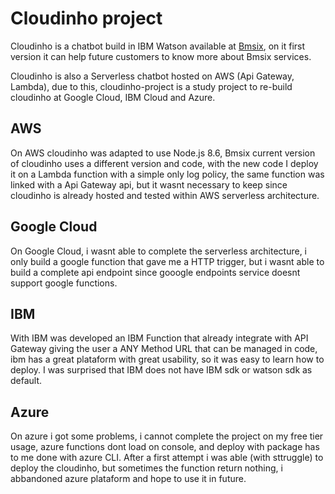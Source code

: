 # Cloudinho project

Cloudinho is a chatbot build in IBM Watson available at [Bmsix](https://www.bmsix.com/), on it first version it can help future customers to know more about Bmsix services.

Cloudinho is also a Serverless chatbot hosted on AWS (Api Gateway, Lambda), due to this, cloudinho-project is a study project to re-build cloudinho at Google Cloud, IBM Cloud and Azure.

## AWS

On AWS cloudinho was adapted to use Node.js 8.6, Bmsix current version of cloudinho uses a different version and code, with the new code I deploy it on a Lambda function with a simple only log policy, the same function was linked with a Api Gateway api, but it wasnt necessary to keep since cloudinho is already hosted and tested within AWS serverless architecture.

## Google Cloud

On Google Cloud, i wasnt able to complete the serverless architecture, i only build a google function that gave me a HTTP trigger, but i wasnt able to build a complete api endpoint since gooogle endpoints service doesnt support google functions.

## IBM

With IBM was developed an IBM Function that already integrate with API Gateway giving the user a ANY Method URL that can be managed in code, ibm has a great plataform with great usability, so it was easy to learn how to deploy. I was surprised that IBM does not have IBM sdk or watson sdk as default.

## Azure

On azure i got some problems, i cannot complete the project on my free tier usage, azure functions dont load on console, and deploy with package has to me done with azure CLI. After a first attempt i was able (with sttruggle) to deploy the cloudinho, but sometimes the function return nothing, i abbandoned azure plataform and hope to use it in future.
